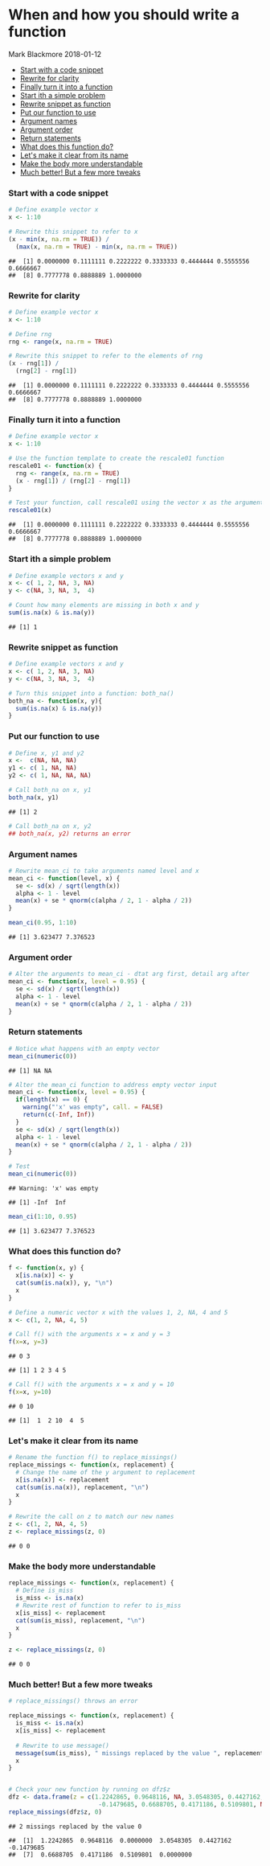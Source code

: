 When and how you should write a function
================
Mark Blackmore
2018-01-12

-   [Start with a code snippet](#start-with-a-code-snippet)
-   [Rewrite for clarity](#rewrite-for-clarity)
-   [Finally turn it into a function](#finally-turn-it-into-a-function)
-   [Start ith a simple problem](#start-ith-a-simple-problem)
-   [Rewrite snippet as function](#rewrite-snippet-as-function)
-   [Put our function to use](#put-our-function-to-use)
-   [Argument names](#argument-names)
-   [Argument order](#argument-order)
-   [Return statements](#return-statements)
-   [What does this function do?](#what-does-this-function-do)
-   [Let's make it clear from its name](#lets-make-it-clear-from-its-name)
-   [Make the body more understandable](#make-the-body-more-understandable)
-   [Much better! But a few more tweaks](#much-better-but-a-few-more-tweaks)

### Start with a code snippet

``` r
# Define example vector x
x <- 1:10

# Rewrite this snippet to refer to x
(x - min(x, na.rm = TRUE)) /
  (max(x, na.rm = TRUE) - min(x, na.rm = TRUE))
```

    ##  [1] 0.0000000 0.1111111 0.2222222 0.3333333 0.4444444 0.5555556 0.6666667
    ##  [8] 0.7777778 0.8888889 1.0000000

### Rewrite for clarity

``` r
# Define example vector x
x <- 1:10

# Define rng
rng <- range(x, na.rm = TRUE)

# Rewrite this snippet to refer to the elements of rng
(x - rng[1]) /
  (rng[2] - rng[1])
```

    ##  [1] 0.0000000 0.1111111 0.2222222 0.3333333 0.4444444 0.5555556 0.6666667
    ##  [8] 0.7777778 0.8888889 1.0000000

### Finally turn it into a function

``` r
# Define example vector x
x <- 1:10 

# Use the function template to create the rescale01 function
rescale01 <- function(x) {
  rng <- range(x, na.rm = TRUE) 
  (x - rng[1]) / (rng[2] - rng[1])
}

# Test your function, call rescale01 using the vector x as the argument
rescale01(x)
```

    ##  [1] 0.0000000 0.1111111 0.2222222 0.3333333 0.4444444 0.5555556 0.6666667
    ##  [8] 0.7777778 0.8888889 1.0000000

### Start ith a simple problem

``` r
# Define example vectors x and y
x <- c( 1, 2, NA, 3, NA)
y <- c(NA, 3, NA, 3,  4)

# Count how many elements are missing in both x and y
sum(is.na(x) & is.na(y))
```

    ## [1] 1

### Rewrite snippet as function

``` r
# Define example vectors x and y
x <- c( 1, 2, NA, 3, NA)
y <- c(NA, 3, NA, 3,  4)

# Turn this snippet into a function: both_na()
both_na <- function(x, y){
  sum(is.na(x) & is.na(y))
}
```

### Put our function to use

``` r
# Define x, y1 and y2
x <-  c(NA, NA, NA)
y1 <- c( 1, NA, NA)
y2 <- c( 1, NA, NA, NA)

# Call both_na on x, y1
both_na(x, y1)
```

    ## [1] 2

``` r
# Call both_na on x, y2
## both_na(x, y2) returns an error
```

### Argument names

``` r
# Rewrite mean_ci to take arguments named level and x
mean_ci <- function(level, x) {
  se <- sd(x) / sqrt(length(x))
  alpha <- 1 - level
  mean(x) + se * qnorm(c(alpha / 2, 1 - alpha / 2))
}

mean_ci(0.95, 1:10)
```

    ## [1] 3.623477 7.376523

### Argument order

``` r
# Alter the arguments to mean_ci - dtat arg first, detail arg after
mean_ci <- function(x, level = 0.95) {
  se <- sd(x) / sqrt(length(x))
  alpha <- 1 - level
  mean(x) + se * qnorm(c(alpha / 2, 1 - alpha / 2))
}
```

### Return statements

``` r
# Notice what happens with an empty vector
mean_ci(numeric(0))
```

    ## [1] NA NA

``` r
# Alter the mean_ci function to address empty vector input
mean_ci <- function(x, level = 0.95) {
  if(length(x) == 0) {
    warning("'x' was empty", call. = FALSE)
    return(c(-Inf, Inf))
  }
  se <- sd(x) / sqrt(length(x))
  alpha <- 1 - level
  mean(x) + se * qnorm(c(alpha / 2, 1 - alpha / 2))
}

# Test
mean_ci(numeric(0))
```

    ## Warning: 'x' was empty

    ## [1] -Inf  Inf

``` r
mean_ci(1:10, 0.95)
```

    ## [1] 3.623477 7.376523

### What does this function do?

``` r
f <- function(x, y) {
  x[is.na(x)] <- y
  cat(sum(is.na(x)), y, "\n")
  x
}

# Define a numeric vector x with the values 1, 2, NA, 4 and 5
x <- c(1, 2, NA, 4, 5)

# Call f() with the arguments x = x and y = 3
f(x=x, y=3)
```

    ## 0 3

    ## [1] 1 2 3 4 5

``` r
# Call f() with the arguments x = x and y = 10
f(x=x, y=10)
```

    ## 0 10

    ## [1]  1  2 10  4  5

### Let's make it clear from its name

``` r
# Rename the function f() to replace_missings()
replace_missings <- function(x, replacement) {
  # Change the name of the y argument to replacement
  x[is.na(x)] <- replacement
  cat(sum(is.na(x)), replacement, "\n")
  x
}

# Rewrite the call on z to match our new names
z <- c(1, 2, NA, 4, 5)
z <- replace_missings(z, 0)
```

    ## 0 0

### Make the body more understandable

``` r
replace_missings <- function(x, replacement) {
  # Define is_miss
  is_miss <- is.na(x)
  # Rewrite rest of function to refer to is_miss
  x[is_miss] <- replacement
  cat(sum(is_miss), replacement, "\n")
  x
}

z <- replace_missings(z, 0)
```

    ## 0 0

### Much better! But a few more tweaks

``` r
# replace_missings() throws an error

replace_missings <- function(x, replacement) {
  is_miss <- is.na(x)
  x[is_miss] <- replacement
  
  # Rewrite to use message()
  message(sum(is_miss), " missings replaced by the value ", replacement)
  x
}


# Check your new function by running on dfz$z
dfz <- data.frame(z = c(1.2242865, 0.9648116, NA, 3.0548305, 0.4427162,
                         -0.1479685, 0.6688705, 0.4171186, 0.5109801, NA))
replace_missings(dfz$z, 0)
```

    ## 2 missings replaced by the value 0

    ##  [1]  1.2242865  0.9648116  0.0000000  3.0548305  0.4427162 -0.1479685
    ##  [7]  0.6688705  0.4171186  0.5109801  0.0000000
